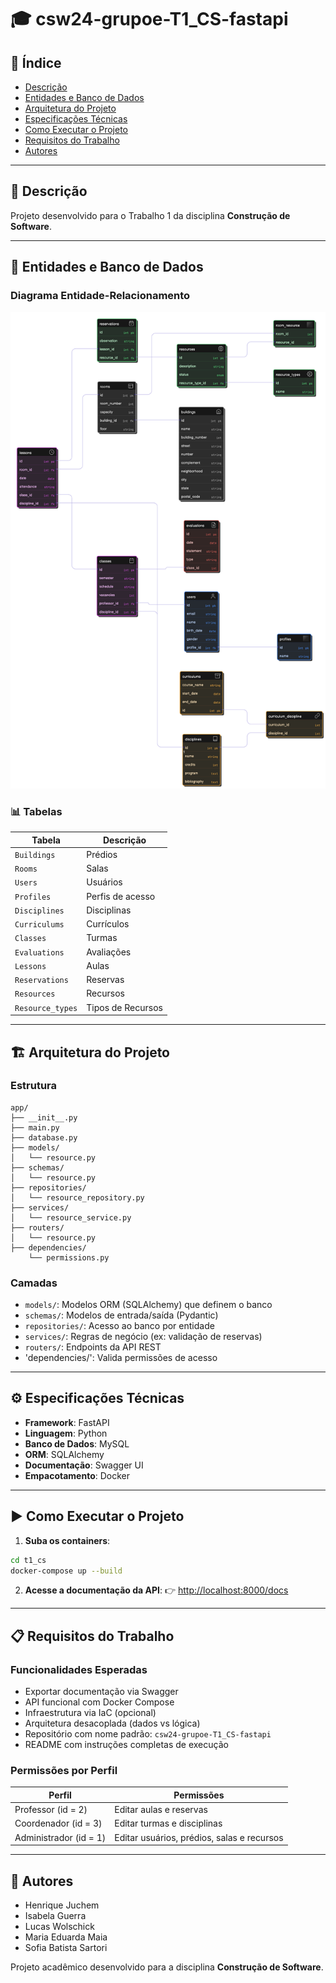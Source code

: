 # 🎓 csw24-grupoe-T1\_CS-fastapi

## 📑 Índice

* [Descrição](#📘-descrição)
* [Entidades e Banco de Dados](#🧱-entidades-e-banco-de-dados)
* [Arquitetura do Projeto](#🏗️-arquitetura-do-projeto)
* [Especificações Técnicas](#⚙️-especificações-técnicas)
* [Como Executar o Projeto](#▶️-como-executar-o-projeto)
* [Requisitos do Trabalho](#📋-requisitos-do-trabalho)
* [Autores](#👥-autores)

---

## 📘 Descrição

Projeto desenvolvido para o Trabalho 1 da disciplina **Construção de Software**.

---

## 🧱 Entidades e Banco de Dados

### Diagrama Entidade-Relacionamento

![Diagrama Entidade-Relacionamento](diagram-bd.png)

### 📊 Tabelas

| Tabela           | Descrição         |
| ---------------- | ----------------- |
| `Buildings`      | Prédios           |
| `Rooms`          | Salas             |
| `Users`          | Usuários          |
| `Profiles`       | Perfis de acesso  |
| `Disciplines`    | Disciplinas       |
| `Curriculums`    | Currículos        |
| `Classes`        | Turmas            |
| `Evaluations`    | Avaliações        |
| `Lessons`        | Aulas             |
| `Reservations`   | Reservas          |
| `Resources`      | Recursos          |
| `Resource_types` | Tipos de Recursos |

---

## 🏗️ Arquitetura do Projeto

### Estrutura

```
app/
├── __init__.py
├── main.py
├── database.py
├── models/
│   └── resource.py
├── schemas/
│   └── resource.py
├── repositories/
│   └── resource_repository.py
├── services/
│   └── resource_service.py
├── routers/
│   └── resource.py
├── dependencies/
    └── permissions.py
```

### Camadas

* `models/`: Modelos ORM (SQLAlchemy) que definem o banco
* `schemas/`: Modelos de entrada/saída (Pydantic)
* `repositories/`: Acesso ao banco por entidade
* `services/`: Regras de negócio (ex: validação de reservas)
* `routers/`: Endpoints da API REST
* 'dependencies/': Valida permissões de acesso

---

## ⚙️ Especificações Técnicas

* **Framework**: FastAPI
* **Linguagem**: Python
* **Banco de Dados**: MySQL
* **ORM**: SQLAlchemy
* **Documentação**: Swagger UI
* **Empacotamento**: Docker


---

## ▶️ Como Executar o Projeto

1. **Suba os containers**:

```bash
cd t1_cs
docker-compose up --build
```

2. **Acesse a documentação da API**:
   👉 [http://localhost:8000/docs](http://localhost:8000/docs)

---

## 📋 Requisitos do Trabalho

### Funcionalidades Esperadas

* Exportar documentação via Swagger
* API funcional com Docker Compose
* Infraestrutura via IaC (opcional)
* Arquitetura desacoplada (dados vs lógica)
* Repositório com nome padrão: `csw24-grupoe-T1_CS-fastapi`
* README com instruções completas de execução

### Permissões por Perfil

| Perfil                 | Permissões                                 |
| -----------------------| ------------------------------------------ |
| Professor (id = 2)     | Editar aulas e reservas                    |
| Coordenador  (id = 3)  | Editar turmas e disciplinas                |
| Administrador (id = 1) | Editar usuários, prédios, salas e recursos |

---

## 👥 Autores

* Henrique Juchem
* Isabela Guerra
* Lucas Wolschick
* Maria Eduarda Maia
* Sofia Batista Sartori

Projeto acadêmico desenvolvido para a disciplina **Construção de Software**.
